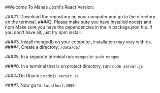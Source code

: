 #Welcome To Manas Joshi's React Version:

####1. Download the repository on your computer and go to the directory on the terminal.
####2. Please make sure you have installed nodejs and npm
Make sure you have the dependencies in the in package.json file.
If you don't have all, just try npm install.

####3. Install mongodb on your computer, installation may vary with os.
####4. Create a directory: 
`/data/db/`

####5. In a separate terminal run: 
`mongod` or 
`sudo mongod`

####6. In a terminal that is on project directory, run: 
`node server.js`

#####On Ubuntu:
`nodejs server.js`

####7. Now go to: 
`localhost:3000`
